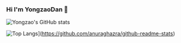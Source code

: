### Hi I'm YongzaoDan 👋

![Yongzao's GitHub stats](https://github-readme-stats.vercel.app/api?username=crzbulabula&show_icons=true&theme=tokyonight&count_private=true)

![Top Langs](https://github-readme-stats.vercel.app/api/top-langs/?username=crzbulabula)](https://github.com/anuraghazra/github-readme-stats)
